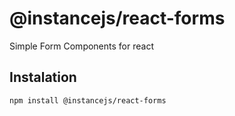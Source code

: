 # @instancejs/react-forms
Simple Form Components for react

## Instalation
```
npm install @instancejs/react-forms
```
